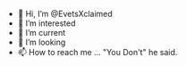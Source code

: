 - 👋 Hi, I’m @EvetsXclaimed
- 👀 I’m interested
- 🌱 I’m current
- 💞️ I’m looking 
- 📫 How to reach me ... "You Don't" he said.

<!---
EvetsXclaimed/EvetsXclaimed is a ✨ special ✨ repository because its `README.md` (this file) appears on your GitHub profile.
You can click the Preview link to take a look at your changes.
--->
